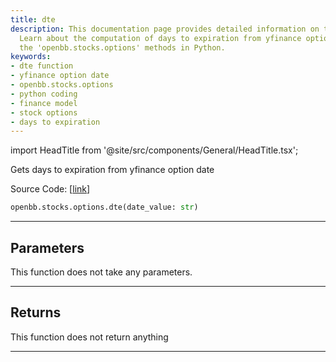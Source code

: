 ```yaml
---
title: dte
description: This documentation page provides detailed information on the 'dte' function.
  Learn about the computation of days to expiration from yfinance option date using
  the 'openbb.stocks.options' methods in Python.
keywords:
- dte function
- yfinance option date
- openbb.stocks.options
- python coding
- finance model
- stock options
- days to expiration
---
```


import HeadTitle from '@site/src/components/General/HeadTitle.tsx';

<HeadTitle title="stocks.options.dte - Reference | OpenBB SDK Docs" />

Gets days to expiration from yfinance option date

Source Code: [[link](https://github.com/OpenBB-finance/OpenBB/tree/main/openbb_terminal/stocks/options/yfinance_model.py#L365)]

```python
openbb.stocks.options.dte(date_value: str)
```

---

## Parameters

This function does not take any parameters.

---

## Returns

This function does not return anything

---
